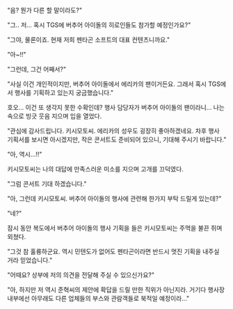 "음? 뭔가 다른 할 말이라도?" 

"그.. 저... 혹시 TGS에 버추어 아이돌의 히로인들도 참가할 예정인가요?" 

"그야, 물론이죠. 현재 저희 펜타곤 소프트의 대표 컨텐츠니까요." 

"아~!!" 

"그런데, 그건 어째서?" 

"사실 이건 개인적이지만, 버추어 아이돌에서 에리카의 팬이거든요. 그래서 혹시 TGS에서 행사를 기획하고 있는지 궁금했습니다." 

호오... 이건 또 생각지 못한 수확인데? 행사 담당자가 버추어 아이돌의 팬이라니... 
나는 속으로 빙긋 웃음 지으며 입을 열었다. 

"관심에 감사드립니다. 키시모토씨. 에리카의 성우도 굉장히 좋아하겠네요. 차후 행사 기획서를 보시면 아시겠지만, 작은 콘서트도 준비되어 있으니, 기대해 주시기 바랍니다." 

"아, 역시...!!" 

키시모토씨는 나의 대답에 만족스러운 미소를 지으며 고개를 끄덕였다. 

"그럼 콘서트 기대 하겠습니다." 

"아, 그런데 키시모토씨. 버추어 아이돌의 행사에 관련해 한가지 부탁 드릴게 있는데?" 

"네?" 

잠시 동안 복도에서 버추어 아이돌의 행사 기획을 들은 키시모토씨는 주먹을 불끈 쥐며 외쳤다. 

"그것 참 훌륭하군요. 역시 민텐도가 없어도 펜타곤이라면 반드시 멋진 기획을 내주실 거라 믿었습니다." 

"어때요? 상부에 저의 의견을 전달해 주실 수 있으신가요?" 

"아, 하지만 저 역시 준혁씨의 제안에 확답을 드릴 만한 직위가 아닌지라. 거기다 행사장 내부에선 아무래도 다른 업체들의 부스와 관람객들로 북적일 예정이라..." 